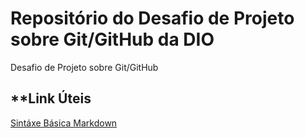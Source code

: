 # Repositório do Desafio de Projeto sobre Git/GitHub da DIO
Desafio de Projeto sobre Git/GitHub

## **Link Úteis

[Sintáxe Básica Markdown](https://www.markdownguide.org/basic-syntax/)
